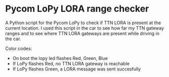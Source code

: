 # Pycom LoPy LORA range checker

A Python script for the Pycom LoPy to check if TTN LORA is present at the current location. I used this script in the car to see how far my TTN gateway ranges and to see where TTN LORA gateways are present while driving in the car. 

Color codes:
- On boot the lopy led flashes Red, Green, Blue
- If LoPy flashes Red, no TTN LORA gateway is reachable
- If LoPy flashes Green, a LORA message was sent succesfully
